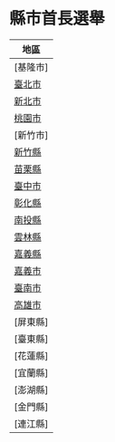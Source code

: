 # 縣市首長選舉

|地區
|-
|[基隆市]
|[臺北市]
|[新北市]
|[桃園市]
|[新竹市]
|[新竹縣]
|[苗栗縣]
|[臺中市]
|[彰化縣]
|[南投縣]
|[雲林縣]
|[嘉義縣]
|[嘉義市]
|[臺南市]
|[高雄市]
|[屏東縣]
|[臺東縣]
|[花蓮縣]
|[宜蘭縣]
|[澎湖縣]
|[金門縣]
|[連江縣]

[新竹縣]:https://www.cec.gov.tw/pc/zh_TW/TC/sm10004000000000000.html
[苗栗縣]:https://www.cec.gov.tw/pc/zh_TW/TC/sm10005000000000000.html
[彰化縣]:https://www.cec.gov.tw/pc/zh_TW/TC/sm10007000000000000.html
[南投縣]:https://www.cec.gov.tw/pc/zh_TW/TC/sm10008000000000000.html
[雲林縣]:https://www.cec.gov.tw/pc/zh_TW/TC/sm10009000000000000.html
[嘉義縣]:https://www.cec.gov.tw/pc/zh_TW/TC/sm10010000000000000.html
[嘉義市]:https://www.cec.gov.tw/pc/zh_TW/TC/sm10020000000000000.html
[臺北市]:https://www.cec.gov.tw/pc/zh_TW/TC/sm63000000000000000.html
[高雄市]:https://www.cec.gov.tw/pc/zh_TW/TC/sm64000000000000000.html
[新北市]:https://www.cec.gov.tw/pc/zh_TW/TC/sm65000000000000000.html
[臺中市]:https://www.cec.gov.tw/pc/zh_TW/TC/sm66000000000000000.html
[臺南市]:https://www.cec.gov.tw/pc/zh_TW/TC/sm67000000000000000.html
[桃園市]:https://www.cec.gov.tw/pc/zh_TW/TC/sm68000000000000000.html

